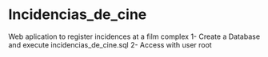 # Incidencias_de_cine
Web aplication to register incidences at a film complex
 1- Create a Database and execute incidencias_de_cine.sql
 2- Access with user root
